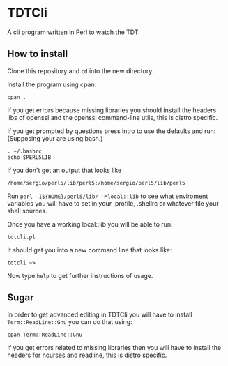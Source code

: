 # TDTCli

A cli program written in Perl to watch the TDT.

## How to install

Clone this repository and `cd` into the new directory.

Install the program using cpan:

```shell
cpan .
```

If you get errors because missing libraries you
should install the headers libs of openssl and
the openssl command-line utils, this is distro
specific.

If you get prompted by questions press intro to
use the defaults and run: (Supposing your are
using bash.)

```shell
. ~/.bashrc
echo $PERL5LIB
```

If you don't get an output that looks like

```
/home/sergio/perl5/lib/perl5:/home/sergio/perl5/lib/perl5
```

Run `perl -I${HOME}/perl5/lib/ -Mlocal::lib` to
see what enviroment variables you will have to set in your .profile, .shellrc or whatever
file your shell sources.

Once you have a working local::lib you will
be able to run:

```shell
tdtcli.pl
```

It should get you into a new command line that
looks like:

```
tdtcli ~>
```

Now type `help` to get further instructions of usage.

## Sugar

In order to get advanced editing in TDTCli
you will have to install `Term::ReadLine::Gnu`
you can do that using:

```
cpan Term::ReadLine::Gnu
```

If you get errors related to missing libraries
then you will have to install the headers for
ncurses and readline, this is distro specific.

